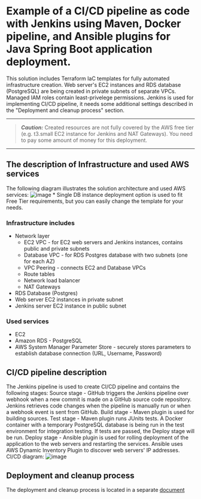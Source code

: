 # Example of a CI/CD pipeline as code with Jenkins using Maven, Docker pipeline, and Ansible plugins for Java Spring Boot application deployment.
This solution includes Terraform IaC templates for fully automated infrastructure creation. Web server's EC2 instances and RDS  database (PostgreSQL) are being created in private subnets of separate VPCs. Managed IAM roles contain least-privelege permissions. Jenkins is used for implementing CI/CD pipeline, it needs some additional settings described in the "Deployment and cleanup process" section.

***
> **_Caution:_** Created resources are not fully covered by the AWS free tier (e.g. t3.small EC2 instance for Jenkins and NAT Gateways). You need to pay some amount of money for this deployment.
***

## The description of Infrastructure and used AWS services
The following diagram illustrates the solution architecture and used AWS services:
![image](https://user-images.githubusercontent.com/105599883/226913919-9bdf1689-1bf8-423a-b0d7-15fad33b5139.png)
\* Single DB instance deployment option is used to fit Free Tier requirements, but you can easily change the template for your needs.

### Infrastructure includes
* Network layer
  * EC2 VPC - for EC2 web servers and Jenkins instances, contains public and private subnets
  * Database VPC - for RDS Postgres database with two subnets (one for each AZ)
  * VPC Peering - connects EC2 and Database VPCs
  * Route tables
  * Network load balancer
  * NAT Gateways
* RDS Database (Postgres)
* Web server EC2 instances in private subnet
* Jenkins server EC2 instance in public subnet

### Used services
* EC2
* Amazon RDS - PostgreSQL
* AWS System Manager Parameter Store - securely stores parameters to establish database connection (URL, Username, Password)

## CI/CD pipeline description
The Jenkins pipeline is used to create CI/CD pipeline and contains the following stages:
Source stage - GitHub triggers the Jenkins pipeline over webhook when a new commit is made on a GitHub source code repository. Jenkins retrieves code changes when the pipeline is manually run or when a webhook event is sent from GitHub.
Build stage - Maven plugin is used for building sources.
Test stage - Maven plugin runs JUnits tests. A Docker container with a temporary PostgreSQL database is being run in the test environment for integration testing. If tests are passed, the Deploy stage will be run.
Deploy stage - Ansible plugin is used for rolling deployment of the application to the web servers and restarting the services. Ansible uses AWS Dynamic Inventory Plugin to discover web servers' IP addresses.
CI/CD diagram:
![image](https://user-images.githubusercontent.com/105599883/226919580-dac1e97b-4771-4d1d-9689-391c26f55691.png)

## Deployment and cleanup process
The deployment and cleanup process is located in a separate [document](Deployment%20instruction.pdf)
